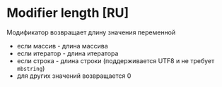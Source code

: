 Modifier length [RU]
====================

Модификатор возвращает длину значения переменной

* если массив - длина массива
* если итератор - длина итератора
* если строка - длина строки (поддерживается UTF8 и не требует `mbstring`)
* для других значений возвращается 0